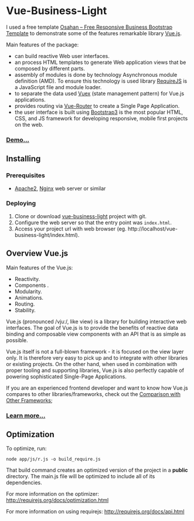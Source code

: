 # Vue-Business-Light

I used a free template [Osahan – Free Responsive Business Bootstrap Template](https://graygrids.com/item/osahan-free-responsive-business-bootstrap-template/)
to demonstrate some of the features remarkable library [Vue.js](http://vuejs.org/). 

Main features of the package:

- can build reactive Web user interfaces.
- an process HTML templates to generate Web application views that be composed by different parts.
- assembly of modules is done by technology Asynchronous module definition (AMD). 
To ensure this technology is used library [RequireJS]( http://requirejs.org/ ) is a JavaScript file and module loader.
- to separate the data used [Vuex](http://vuex.vuejs.org/en/intro.html) (state management pattern) for Vue.js applications.
- provides routing via [Vue-Router](http://router.vuejs.org/en/) to create a Single Page Application.
- the user interface is built using [Bootstrap3]( http://getbootstrap.com/ ) is the most popular HTML, CSS, 
and JS framework for developing responsive, mobile first projects on the web.

### [Demo...](https://vue-examples-4878a.firebaseapp.com/#!/)


## Installing

### Prerequisites

- [Apache2](https://httpd.apache.org/download.cgi), [Nginx](http://nginx.org/en/) web server or similar

### Deploying

1. Clone or download [vue-business-light](https://github.com/bsa-git/vue-business-light) project with git.
2. Configure the web server so that the entry point was `index.html`.
3. Access your project url with web browser (eg. http://localhost/vue-business-light/index.html).

## Overview Vue.js

Main features of the Vue.js:

- Reactivity.
- Components .
- Modularity.
- Animations.
- Routing.
- Stability.

Vue.js (pronounced /vjuː/, like view) is a library for building interactive web interfaces. 
The goal of Vue.js is to provide the benefits of reactive data binding and composable 
view components with an API that is as simple as possible.

Vue.js itself is not a full-blown framework - it is focused on the view layer only. 
It is therefore very easy to pick up and to integrate with other libraries or 
existing projects. On the other hand, when used in combination with proper tooling 
and supporting libraries, Vue.js is also perfectly capable of powering sophisticated 
Single-Page Applications.

If you are an experienced frontend developer and want to know how Vue.js compares 
to other libraries/frameworks, check out the [Comparison with Other Frameworks](http://vuejs.org/guide/comparison.html); 

### [Learn more...](https://medium.com/the-vue-point/vue-2-0-is-here-ef1f26acf4b8#.xzsmgdym1)

## Optimization

To optimize, run:

    node app/js/r.js -o build_require.js

That build command creates an optimized version of the project in a
**public** directory. The main.js file will be optimized to include
all of its dependencies.

For more information on the optimizer:
http://requirejs.org/docs/optimization.html

For more information on using requirejs:
http://requirejs.org/docs/api.html


